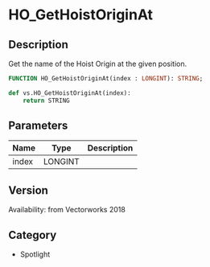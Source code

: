 # HO_GetHoistOriginAt

## Description
Get the name of the Hoist Origin at the given position.

```pascal
FUNCTION HO_GetHoistOriginAt(index : LONGINT): STRING;
```

```python
def vs.HO_GetHoistOriginAt(index):
    return STRING
```

## Parameters
|Name|Type|Description|
|---|---|---|
|index|LONGINT|   |

## Version
Availability: from Vectorworks 2018

## Category
* Spotlight

